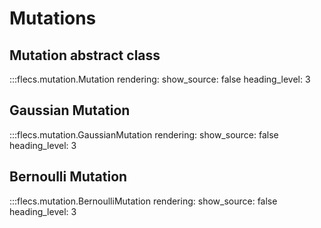 # Mutations

## Mutation abstract class

:::flecs.mutation.Mutation
    rendering:
      show_source: false
      heading_level: 3

## Gaussian Mutation

:::flecs.mutation.GaussianMutation
    rendering:
      show_source: false
      heading_level: 3

## Bernoulli Mutation

:::flecs.mutation.BernoulliMutation
    rendering:
      show_source: false
      heading_level: 3
